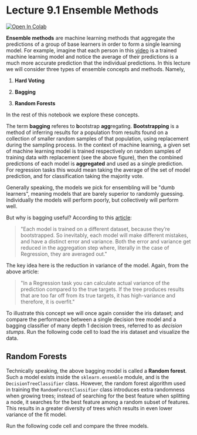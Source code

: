 # Lecture 9.1 Ensemble Methods

[![Open In Colab](https://colab.research.google.com/assets/colab-badge.svg)](https://colab.research.google.com/github/RandyRDavila/Data_Science_and_Machine_Learning_Spring_2022/blob/main/Lecture_9/Lecture_9_1.ipynb)

**Ensemble methods** are machine learning methods that aggregate the predictions of a group of base learners in order to form a single learning model. For example, imagine that each person in this [video](https://www.youtube.com/watch?v=iOucwX7Z1HU&t=203s) is a trained machine learning model and notice the average of their predictions is a much more accurate prediction that the individual predictions. In this lecture we will consider three types of ensemble concepts and methods. Namely, 
1. **Hard Voting**

2. **Bagging**

3. **Random Forests**

In the rest of this notebook we explore these concepts. 


The term **bagging** referes to **b**ootstrap **agg**regating. **Bootstrapping** is a method of inferring results for a population from results found on a collection of smaller random samples of that population, using replacement during the sampling process. In the context of machine learning, a given set of machine learning model is trained respectively on random samples of training data with replacement (see the above figure), then the combined predictions of each model is **aggregated** and used as a single prediction. For regression tasks this would mean taking the average of the set of model prediction, and for classification taking the majority vote.  

Generally speaking, the models we pick for ensembling will be "dumb learners", meaning models that are barely superior to randomly guessing. Individually the models will perform poorly, but collectively will perform well. 

But why is bagging useful? According to this [article](https://towardsdatascience.com/random-forests-algorithm-explained-with-a-real-life-example-and-some-python-code-affbfa5a942c):

> "Each model is trained on a different dataset, because they’re bootstrapped. So inevitably, each model will make different mistakes, and have a distinct error and variance. Both the error and variance get reduced in the aggregation step where, literally in the case of Regression, they are averaged out."

The key idea here is the reduction in variance of the model. Again, from the above article:

> "In a Regression task you can calculate actual variance of the prediction compared to the true targets. If the tree produces results that are too far off from its true targets, it has high-variance and therefore, it is overfit."

To illustrate this concept we will once again consider the iris dataset; and compare the performance between a single decision tree model and a bagging classifier of many depth 1 decision trees, referred to as *decision stumps*. Run the following code cell to load the iris dataset and visualize the data. 


## Random Forests 
Technically speaking, the above bagging model is called a **Random forest**. Such a model exists inside the ```sklearn.ensemble``` module, and is the ```DecisionTreeClassifier``` class. However, the random forest algorithm used in training the ```RandomForestClassifier``` class introduces extra randomness when growing trees; instead of searching for the best feature when splitting a node, it searches for the best feature among a random subset of features. This results in a greater diversity of trees which results in even lower variance of the fit model. 

Run the following code cell and compare the three models. 

